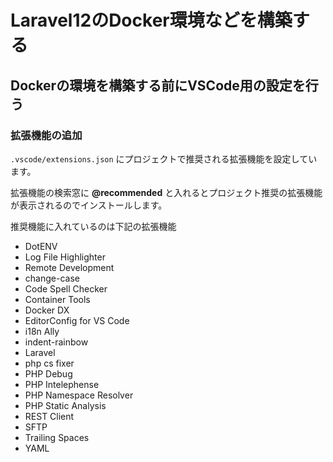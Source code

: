 # Laravel12のDocker環境などを構築する

## Dockerの環境を構築する前にVSCode用の設定を行う

### 拡張機能の追加

`.vscode/extensions.json` にプロジェクトで推奨される拡張機能を設定しています。

拡張機能の検索窓に **@recommended** と入れるとプロジェクト推奨の拡張機能が表示されるのでインストールします。

推奨機能に入れているのは下記の拡張機能

* DotENV
* Log File Highlighter
* Remote Development
* change-case
* Code Spell Checker
* Container Tools
* Docker DX
* EditorConfig for VS Code
* i18n Ally
* indent-rainbow
* Laravel
* php cs fixer
* PHP Debug
* PHP Intelephense
* PHP Namespace Resolver
* PHP Static Analysis
* REST Client
* SFTP
* Trailing Spaces
* YAML
